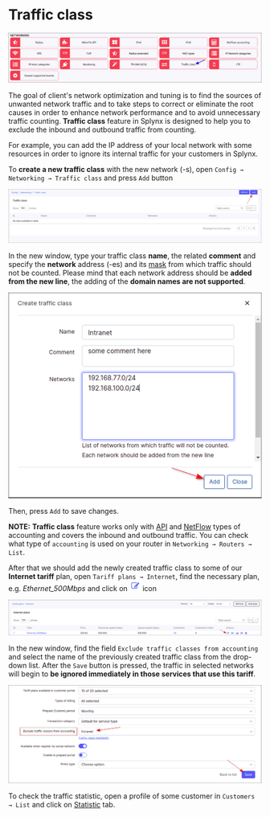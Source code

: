 Traffic class
=====================

![](icon.png)

The goal of client's network optimization and tuning is to find the sources of unwanted network traffic and to take steps to correct or eliminate the root causes in order to enhance network performance and to avoid unnecessary traffic counting. **Traffic class** feature in Splynx is designed to help you to exclude the inbound and outbound traffic from counting.

For example, you can add the IP address of your local network with some resources in order to ignore its internal traffic for your customers in Splynx.

To **create a new traffic class** with the new network (-s), open `Config → Networking → Traffic class` and press `Add` button

![](img_1.png)

In the new window, type your traffic class **name**, the related **comment** and specify the **network** address (-es) and its [mask](https://en.wikipedia.org/wiki/Subnetwork) from which traffic should not be counted. Please mind that each network address should be **added from the new line**, the adding of the **domain names are not supported**.

![](img_2.png)

Then, press `Add` to save changes.

**NOTE:** **Traffic class** feature works only with [API](networking/authentication_of_customers/mikrotik_local_auth_api/mikrotik_local_auth_api.md) and [NetFlow](configuration/network/netflow_accounting/netflow_accounting.md) types of accounting and covers the inbound and outbound traffic. You can check what type of `accounting` is used on your router in `Networking → Routers → List`.

After that we should add the newly created traffic class to some of our **Internet tariff** plan, open `Tariff plans → Internet`, find the necessary plan, e.g. *Ethernet_500Mbps* and click on <icon class="image-icon">![](edit.png)</icon> icon

![](img_3.png)

In the new window, find the field `Exclude traffic classes from accounting` and select the name of the previously created traffic class from the drop-down list. After the `Save` button is pressed, the traffic in selected networks will begin to **be ignored immediately in those services that use this tariff**.

![](img_4.png)

To check the traffic statistic, open a profile of some customer in `Customers → List` and click on [Statistic](customer_management/customer_statistics/customer_statistics.md) tab.
